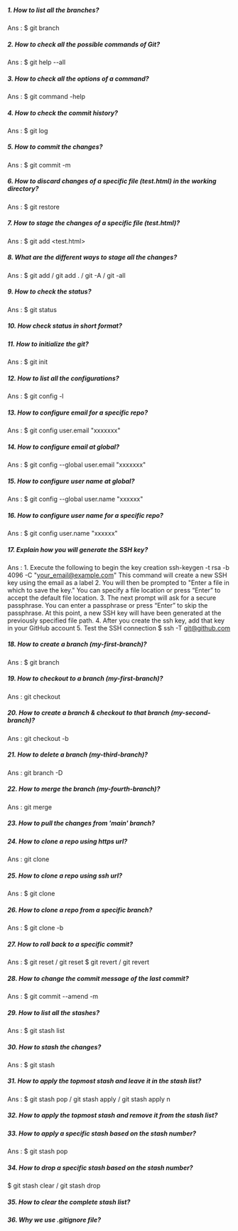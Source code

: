 ##### 1. How to list all the branches?
Ans : $ git branch 

##### 2. How to check all the possible commands of Git?
Ans : $ git help --all

##### 3. How to check all the options of a command?
Ans : $ git command -help

##### 4. How to check the commit history?
Ans : $ git log

##### 5. How to commit the changes?
Ans : $ git commit -m <commit message>

##### 6. How to discard changes of a specific file (test.html) in the working directory?
Ans : $ git restore <file name>

##### 7. How to stage the changes of a specific file (test.html)?
Ans : $ git add <test.html>

##### 8. What are the different ways to stage all the changes?
Ans : $ git add <file name> / git add . / git -A / git -all

##### 9. How to check the status?
Ans : $ git status

##### 10. How check status in short format?

##### 11. How to initialize the git?
Ans : $ git init

##### 12. How to list all the configurations?
Ans : $ git config -l

##### 13. How to configure email for a specific repo?
Ans : $ git config user.email "xxxxxxx"

##### 14. How to configure email at global?
Ans : $ git config --global user.email "xxxxxxx"

##### 15. How to configure user name at global?
Ans : $ git config --global user.name "xxxxxx"

##### 16. How to configure user name for a specific repo?
Ans : $ git config user.name "xxxxxx"

##### 17. Explain how you will generate the SSH key?
Ans : 1. Execute the following to begin the key creation
ssh-keygen -t rsa -b 4096 -C "your_email@example.com"
This command will create a new SSH key using the email as a label
2. You will then be prompted to "Enter a file in which to save the key." You can specify
a file location or press “Enter” to accept the default file location.
3. The next prompt will ask for a secure passphrase. You can enter a passphrase or
press “Enter” to skip the passphrase.
At this point, a new SSH key will have been generated at the previously specified file
path.
4. After you create the ssh key, add that key in your GitHub account
5. Test the SSH connection
$ ssh -T git@github.com

##### 18. How to create a branch (my-first-branch)?
Ans : $ git branch <my-first-branch>

##### 19. How to checkout to a branch (my-first-branch)?
Ans : git checkout <branch name>

##### 20. How to create a branch & checkout to that branch (my-second-branch)?
Ans : git checkout -b <my-second-branch>

##### 21. How to delete a branch (my-third-branch)?
Ans : git branch -D <my-third-branch>

##### 22. How to merge the branch (my-fourth-branch)?
Ans : git merge <my-fourth-branch>

##### 23. How to pull the changes from 'main' branch?

##### 24. How to clone a repo using https url?
Ans : git clone <http url or ssh url>

##### 25. How to clone a repo using ssh url?
Ans : $ git clone <http url or ssh url>

##### 26. How to clone a repo from a specific branch?
Ans : $ git clone -b <branch-name> <http url or ssh url>

##### 27. How to roll back to a specific commit?
Ans : $ git reset <commit id> / git reset <head number>
$ git revert <commit id> / git revert <head number>

##### 28. How to change the commit message of the last commit?
Ans : $ git commit --amend -m <commit message>

##### 29. How to list all the stashes?
Ans : $ git stash list

##### 30. How to stash the changes?
Ans : $ git stash

##### 31. How to apply the topmost stash and leave it in the stash list?
Ans : $ git stash pop / git stash apply / git stash apply n

##### 32. How to apply the topmost stash and remove it from the stash list?


##### 33. How to apply a specific stash based on the stash number?
Ans : $ git stash pop <stash no.>

##### 34. How to drop a specific stash based on the stash number?
$ git stash clear / git stash drop <stash id>

##### 35. How to clear the complete stash list?

##### 36. Why we use .gitignore file?
